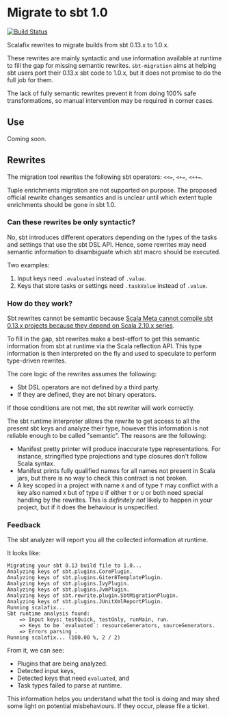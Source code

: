 # Migrate to sbt 1.0
[![Build Status](https://platform-ci.scala-lang.org/api/badges/jvican/sbt-migration-rewrites/status.svg)](https://platform-ci.scala-lang.org/jvican/sbt-migration-rewrites)

Scalafix rewrites to migrate builds from sbt 0.13.x to 1.0.x.

These rewrites are mainly syntactic and use information available at runtime
to fill the gap for missing semantic rewrites. `sbt-migration` aims at helping
sbt users port their 0.13.x sbt code to 1.0.x, but it does not promise to do
the full job for them.

The lack of fully semantic rewrites prevent it from doing 100% safe
transformations, so manual intervention may be required in corner cases. 

## Use

Coming soon.

## Rewrites

The migration tool rewrites the following sbt operators: `<<=`, `<+=`, `<++=`.

Tuple enrichments migration are not supported on purpose.
The proposed official rewrite changes semantics and is unclear until which extent
tuple enrichments should be gone in sbt 1.0.

### Can these rewrites be only syntactic?

No, sbt introduces different operators depending on the types of
the tasks and settings that use the sbt DSL API. Hence, some rewrites
may need semantic information to disambiguate which sbt macro should be executed.

Two examples:
1. Input keys need `.evaluated` instead of `.value`.
2. Keys that store tasks or settings need `.taskValue` instead of `.value`.

### How do they work?

Sbt rewrites cannot be semantic because [Scala Meta cannot compile sbt 0.13.x
projects because they depend on Scala 2.10.x series](https://github.com/scalameta/scalameta/issues/295).

To fill in the gap, sbt rewrites make a best-effort to get this semantic
information from sbt at runtime via the Scala reflection API. This type information
is then interpreted on the fly and used to speculate to perform type-driven rewrites.

The core logic of the rewrites assumes the following:

* Sbt DSL operators are not defined by a third party.
* If they are defined, they are not binary operators.

If those conditions are not met, the sbt rewriter will work correctly.

The sbt runtime interpreter allows the rewrite to get access to all the
present sbt keys and analyze their type, however this information is not
reliable enough to be called "semantic". The reasons are the following:
  
* Manifest pretty printer will produce inaccurate type representations.
  For instance, stringified type projections and type closures don't follow Scala syntax.
* Manifest prints fully qualified names for all names not present in
  Scala jars, but there is no way to check this contract is not broken.
* A key scoped in a project with name `X` and of type `T` may conflict with
  a key also named `X` but of type `U` if either `T` or `U` or both need special
  handling by the rewrites. This is *definitely not* likely to happen in your
  project, but if it does the behaviour is unspecified.
  
### Feedback

The sbt analyzer will report you all the collected information at runtime.

It looks like:

```
Migrating your sbt 0.13 build file to 1.0...
Analyzing keys of sbt.plugins.CorePlugin.
Analyzing keys of sbt.plugins.Giter8TemplatePlugin.
Analyzing keys of sbt.plugins.IvyPlugin.
Analyzing keys of sbt.plugins.JvmPlugin.
Analyzing keys of sbt.rewrite.plugin.SbtMigrationPlugin.
Analyzing keys of sbt.plugins.JUnitXmlReportPlugin.
Running scalafix...
Sbt runtime analysis found:
	=> Input keys: testQuick, testOnly, runMain, run.
	=> Keys to be `evaluated`: resourceGenerators, sourceGenerators.
	=> Errors parsing .
Running scalafix... (100.00 %, 2 / 2)
```

From it, we can see:

* Plugins that are being analyzed.
* Detected input keys,
* Detected keys that need `evaluated`, and
* Task types failed to parse at runtime.

This information helps you understand what the tool is doing and may shed some
light on potential misbehaviours. If they occur, please file a ticket.
